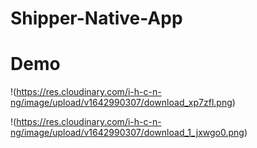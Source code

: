 # Shipper-Native-App
# Demo

!(https://res.cloudinary.com/i-h-c-n-ng/image/upload/v1642990307/download_xp7zfl.png)

!(https://res.cloudinary.com/i-h-c-n-ng/image/upload/v1642990307/download_1_jxwgo0.png)
